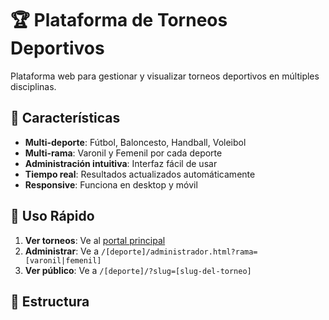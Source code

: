 # 🏆 Plataforma de Torneos Deportivos

Plataforma web para gestionar y visualizar torneos deportivos en múltiples disciplinas.

## 🎯 Características

- **Multi-deporte**: Fútbol, Baloncesto, Handball, Voleibol
- **Multi-rama**: Varonil y Femenil por cada deporte
- **Administración intuitiva**: Interfaz fácil de usar
- **Tiempo real**: Resultados actualizados automáticamente
- **Responsive**: Funciona en desktop y móvil

## 🚀 Uso Rápido

1. **Ver torneos**: Ve al [portal principal](index.html)
2. **Administrar**: Ve a `/[deporte]/administrador.html?rama=[varonil|femenil]`
3. **Ver público**: Ve a `/[deporte]/?slug=[slug-del-torneo]`

## 📁 Estructura
